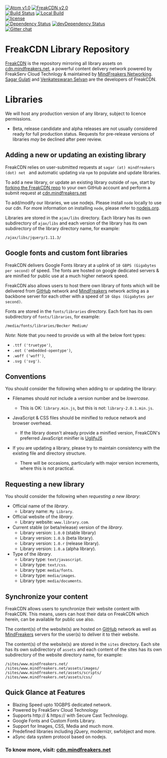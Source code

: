 [![Atom v1.0](http://img.shields.io/badge/Atom-v1.0-blue.svg)](https://cdn.mindfreakers.net/?atom=1.0)
[![FreakCDN v2.0](http://img.shields.io/badge/FreakCDN-v2.0-blue.svg)](https://cdn.mindfreakers.net/?v=2.0)   
[![Build Status](https://travis-ci.org/MindFreakers/cdn.svg?branch=master)](https://travis-ci.org/MindFreakers/cdn)
[![Local Build](https://developers.mindfreakers.net/tools/build/?test=dependencies&branch=cdn)](https://developers.mindfreakers.net/tools/build/?test=dependencies&branch=cdn)   
[![license](http://img.shields.io/badge/license-MIT-brightgreen.svg)](https://github.com/MindFreakers/cdn/blob/master/MIT-LICENSE)   
[![Dependency Status](https://david-dm.org/MindFreakers/cdn.svg?theme=shields.io)](https://david-dm.org/MindFreakers/cdn) 
[![devDependency Status](https://david-dm.org/MindFreakers/cdn/dev-status.svg?theme=shields.io)](https://david-dm.org/MindFreakers/cdn#info=devDependencies)   
[![Gitter chat](https://badges.gitter.im/MindFreakers/cdn.svg)](https://gitter.im/MindFreakers/cdn)

# FreakCDN Library Repository

[FreakCDN](http://github.com/MindFreakers/cdn) is the repository mirroring all library assets on [cdn.mindfreakers.net](http://cdn.mindfreakers.net), a powerful content delivery network powered by FreakServ Cloud Technlogy & maintained by [MindFreakers Networking](https://symlink.in/mfn). [Sagar Gulati](https://symlink.in/sagar) and [Venkateswaran Selvan](https://twitter.com/MailMeVenkat25) are the developers of FreakCDN.

# Libraries

We will host any production version of any library, subject to licence permissions.
 
 * Beta, release candidate and alpha releases are not usually considered ready for full production status. Requests for pre-release versions of libraries _may_ be declined after peer review.

## Adding a new or updating an existing library

FreakCDN relies on user-submitted requests at `sagar (at) mindfreakers (dot) net ` and automatic updating via `npm` to populate and update libraries.

To add a new library, or update an existing library outside of `npm`, start by [forking the FreakCDN repo](https://github.com/MindFreakers/cdn/fork) to your own GitHub account and perform a submit request at [cdn.mindfreakers.net](https://cdn.mindfreakers.net/request/new)

To add/modify our libraries, we use nodejs. Please install `node` locally to use our cdn. For more information on installing `node`, please refer to [nodejs.org](http://nodejs.org).

Libraries are stored in the `ajax/libs` directory. Each library has its own subdirectory of `ajax/libs` and each version of the library has its own subdirectory of the library directory name, for example:

```
/ajax/libs/jquery/1.11.3/
```

## Google fonts and custom font libraries

FreakCDN delivers Google Fonts library at a uplink of  `10 GBPS (Gigabytes per second)` of speed. The fonts are hosted on google dedicated servers & are minified for public use at a much higher network speed. 

FreakCDN also allows users to host there own library of fonts which will be delivered from [GitHub](https://github.com) network and [MindFreakers](https://symlink.in/mfn) network acting as a backbone server for each other with a speed of `10 Gbps (Gigabytes per second)`.

Fonts are stored in the `fonts/libraries` directory. Each font has its own subdirectory of `fonts/libraries`, for example:

```
/media/fonts/libraries/Becker Medium/
```

_Note_: Note that you need to provide us with all the below font types:
* `.ttf ('truetype')`,
* `.eot ('embedded-opentype')`,
* `.woff ('woff')`,
* `.svg ('svg')`.

## Conventions

You should consider the following when adding to or updating the library:

* Filenames should _not_ include a version number and be _lowercase_.
  * This is OK: `library.min.js`, but this is not: `library-2.0.1.min.js`.

* JavaScript & CSS files should be minified to reduce network and browser overhead.
  * If the library doesn't already provide a minified version, FreakCDN's preferred JavaScript minifier is [UglifyJS](http://marijnhaverbeke.nl/uglifyjs "UglifyJS")

* If you are updating a library, please try to maintain consistency with the existing file and directory structure.
  * There will be occasions, particularly with major version increments, where this is not practical.

## Requesting a new library

You should consider the following when _requesting a new library_:

* Official name of the _library_.
  * Library name: `My Library`.
* Official website of the _library_.
  * Library website: `www.library.com`.
* Current stable (or beta/release) version of the _library_.
  * Library version: `1.0.0` (stable library)
  * Library version: `1.0.b` (beta library).
  * Library version: `1.0.r` (release library).
  * Library version: `1.0.a` (alpha library).
* Type of the _library_.
  * Library type: `text/javascript`.
  * Library type: `text/css`.
  * Library type: `media/fonts`.
  * Library type: `media/images`.
  * Library type: `media/documents`.

## Synchronize your content

FreakCDN allows users to synchronize their website content with FreakCDN. This means, users can host their data on FreakCDN which herein, can be available for public use also.

The content(s) of the website(s) are hosted on [GitHub](https://github.com) network as well as [MindFreakers](https://symlink.in/mfn) servers for the user(s) to deliver it to their website.

The content(s) of the website(s) are stored in the `sites` directory. Each site has its own subdirectory of `assets` and each content of the sites has its own subdirectory of the website directory name, for example:

```
/sites/www.mindfreakers.net/   
/sites/www.mindfreakers.net/assets/images/   
/sites/www.mindfreakers.net/assets/scripts/   
/sites/www.mindfreakers.net/assets/css/
```

## Quick Glance at Features 

* Blazing Speed upto 10GBPS dedicated network.
* Powered by FreakServ Cloud Technology
* Supports http:// & https:// with Secure Cast Technology.
* Google Fonts and Custom Fonts Library.
* Support for Images, CSS, Media and much more.
* Predefined libraries including jQuery, modernizr, swfobject and more.
* aSync data system protocol based on nodejs.


### To know more, visit: [cdn.mindfreakers.net](https://cdn.mindfreakers.net/?utm_source=githome&ref=git&utm_camp=click)

